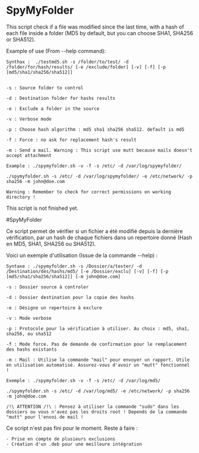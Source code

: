 # SpyMyFolder

This script check if a file was modified since the last time, with a hash of each file inside a folder (MD5 by default, but you can choose SHA1, SHA256 or SHA512).

Example of use (From --help command): 

	Synthax :  ./testmd5.sh -s /folder/to/test/ -d /folder/for/hash/results/ [-e /exclude/folder] [-v] [-f] [-p [md5/sha1/sha256/sha512]]


	-s : Source folder to control
    
	-d : Destination folder for hashs results
 	  
	-e : Exclude a folder in the source
	  
	-v : Verbose mode
		
	-p : Choose hash algorithm : md5 sha1 sha256 sha512. default is md5
		
	-f : Force : no ask for replacement hash's result
	
	-m : Send a mail. Warning : This script use mutt because mailx doesn't accept attachment
	
	Example : ./spymyfolder.sh -v -f -s /etc/ -d /var/log/spymyfolder/

	./spymyfolder.sh -s /etc/ -d /var/log/spymyfolder/ -e /etc/network/ -p sha256 -m john@doe.com
	
	Warning : Remember to check for correct permissions on working directory !


This script is not finished yet.

#SpyMyFolder

Ce script permet de vérifier si un fichier a été modifié depuis la dernière vérification, par un hash de chaque fichiers dans un repertoire donné (Hash en MD5, SHA1, SHA256 ou SHA512).

Voici un exemple d'utilisation (Issue de la commande --help) :

	Syntaxe : ./spymyfolder.sh -s /Dossier/a/tester/ -d /Destination/des/hashs/md5/ [-e /Dossier/exclu] [-v] [-f] [-p [md5/sha1/sha256/sha512]] [-m john@doe.com]

	-s : Dossier source à controler

	-d : Dossier destination pour la copie des hashs

	-e : Désigne un repertoire à exclure

	-v : Mode verbose

	-p : Protocole pour la vérification à utiliser. Au choix : md5, sha1, sha256, ou sha512

	-f : Mode force. Pas de demande de confirmation pour le remplacement des hashs existants

	-m : Mail : Utilise la commande "mail" pour envoyer un rapport. Utile en utilisation automatisé. Assurez-vous d'avoir un "mutt" fonctionnel !

	Exemple : ./spymyfolder.sh -v -f -s /etc/ -d /var/log/md5/

	./spymyfolder.sh -s /etc/ -d /var/log/md5/ -e /etc/network/ -p sha256 -m john@doe.com

	/!\ ATTENTION /!\ : Pensez à utiliser la commande "sudo" dans les dossiers ou vous n'avez pas les droits root ! Depends de la commande "mutt" pour l'envoi de mail !


Ce script n'est pas fini pour le moment. Reste à faire :

	- Prise en compte de plusieurs exclusions
	- Création d'un .deb pour une meilleure intégration
